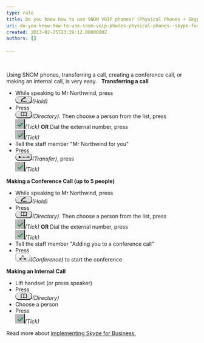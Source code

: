```yaml
---
type: rule
title: Do you know how to use SNOM VOIP phones? (Physical Phones + Skype for Business)
uri: do-you-know-how-to-use-snom-voip-phones-physical-phones--skype-for-business
created: 2013-02-25T23:29:12.0000000Z
authors: []

---
```


 
​​

 

Using SNOM phones, transferring a call, creating a conference call, or making an internal call, is very easy. ​ ​
 **Transferring a call**

- While speaking to Mr Northwind, press <br>         ![Hold.png](Hold.png)*(Hold)*
- Press <br>         ![Directory.png](Directory.png)*(Directory)*. Then choose a person from the list, press <br>         ![Tick.png](Tick.png)*(Tick)*
**OR**
 Dial the external number, press <br>         ![](Tick.png)*(Tick)*
- Tell the staff member "Mr Northwind for you"
- Press <br>         ![Transfer.png](Transfer.png)*(Transfer)*, press <br>         ![](Tick.png)*(Tick)*




**Making a Conference Call (up to 5 people)**

- While speaking to Mr Northwind, press <br>         ![](Hold.png)*(Hold)*
- Press <br>         ![](Directory.png)*(Directory)*. Then choose a person from the list, press <br>         ![](Tick.png)*(Tick)*
**OR**
 Dial the external number, press <br>         ![](Tick.png)*(Tick)*
- Tell the staff member "Adding you to a conference call"
- Press <br>         ![Conference.png](Conference.png)*(Conference)* to start the conference




**Making an Internal Call**

- Lift handset (or press speaker)
- Press <br>         ![](Directory.png)*(Directory)*
- Choose a person
- Press <br>         ![](Tick.png)*(Tick)*



Read more about     [​](http://www.ssw.com.au/ssw/Consulting/Lync.aspx)[implementing Skype for Business​.​​](http://www.ssw.com.au/ssw/Consulting/Lync.aspx)

